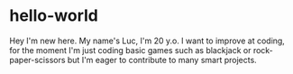 # hello-world
Hey I'm new here.
My name's Luc, I'm 20 y.o. I want to improve at coding, for the moment I'm just coding basic games such as blackjack or rock-paper-scissors but I'm eager to contribute to many smart projects.
